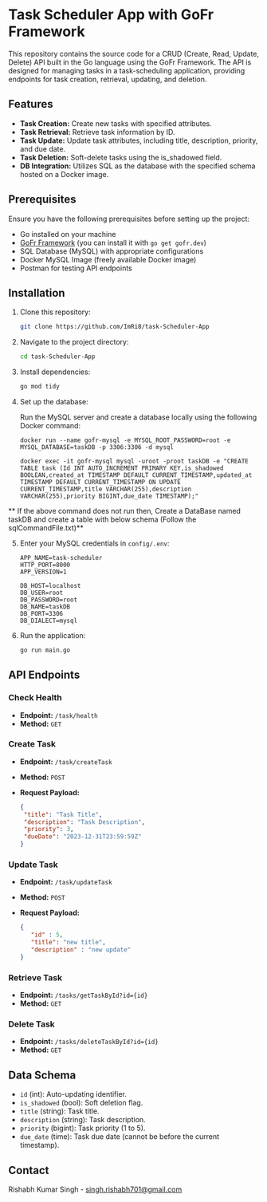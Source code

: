 
# Task Scheduler App with GoFr Framework

This repository contains the source code for a CRUD (Create, Read, Update, Delete) API built in the Go language using the GoFr Framework. The API is designed for managing tasks in a task-scheduling application, providing endpoints for task creation, retrieval, updating, and deletion.

## Features

- **Task Creation:** Create new tasks with specified attributes.
- **Task Retrieval:** Retrieve task information by ID.
- **Task Update:** Update task attributes, including title, description, priority, and due date.
- **Task Deletion:** Soft-delete tasks using the is_shadowed field.
- **DB Integration:** Utilizes SQL as the database with the specified schema hosted on a Docker image.

## Prerequisites

Ensure you have the following prerequisites before setting up the project:

- Go installed on your machine
- [GoFr Framework](https://gofr.dev/docs) (you can install it with `go get gofr.dev`)
- SQL Database (MySQL) with appropriate configurations
- Docker MySQL Image (freely available Docker image)
- Postman for testing API endpoints

## Installation

1. Clone this repository:

   ```bash
   git clone https://github.com/ImRi8/task-Scheduler-App
   ```

2. Navigate to the project directory:

   ```bash
   cd task-Scheduler-App
   ```

3. Install dependencies:

   ```bash
   go mod tidy
   ```

4. Set up the database:

   Run the MySQL server and create a database locally using the following Docker command:

   ```
   docker run --name gofr-mysql -e MYSQL_ROOT_PASSWORD=root -e MYSQL_DATABASE=taskDB -p 3306:3306 -d mysql
   ```
   ```
   docker exec -it gofr-mysql mysql -uroot -proot taskDB -e "CREATE TABLE task (Id INT AUTO_INCREMENT PRIMARY KEY,is_shadowed BOOLEAN,created_at TIMESTAMP DEFAULT CURRENT_TIMESTAMP,updated_at TIMESTAMP DEFAULT CURRENT_TIMESTAMP ON UPDATE CURRENT_TIMESTAMP,title VARCHAR(255),description VARCHAR(255),priority BIGINT,due_date TIMESTAMP);"
   ```
** If the above command does not run then, Create a DataBase named taskDB and create a table with below schema (Follow the sqlCommandFile.txt)**

5. Enter your MySQL credentials in `config/.env`:

   ```env
   APP_NAME=task-scheduler
   HTTP_PORT=8000
   APP_VERSION=1

   DB_HOST=localhost
   DB_USER=root
   DB_PASSWORD=root
   DB_NAME=taskDB
   DB_PORT=3306
   DB_DIALECT=mysql
   ```

6. Run the application:

   ```bash
   go run main.go
   ```

## API Endpoints

### Check Health

- **Endpoint:** `/task/health`
- **Method:** `GET`

### Create Task

- **Endpoint:** `/task/createTask`
- **Method:** `POST`
- **Request Payload:**

  ```json
  {
   "title": "Task Title",
   "description": "Task Description",
   "priority": 3,
   "dueDate": "2023-12-31T23:59:59Z"
  }
  ```

### Update Task

- **Endpoint:** `/task/updateTask`
- **Method:** `POST`
- **Request Payload:**

  ```json
  {
     "id" : 5,
     "title": "new title",
     "description" : "new update"
  }
  ```

### Retrieve Task

- **Endpoint:** `/tasks/getTaskById?id={id}`
- **Method:** `GET`

### Delete Task

- **Endpoint:** `/tasks/deleteTaskById?id={id}`
- **Method:** `GET`

## Data Schema

- `id` (int): Auto-updating identifier.
- `is_shadowed` (bool): Soft deletion flag.
- `title` (string): Task title.
- `description` (string): Task description.
- `priority` (bigint): Task priority (1 to 5).
- `due_date` (time): Task due date (cannot be before the current timestamp).


## Contact

Rishabh Kumar Singh - singh.rishabh701@gmail.com
